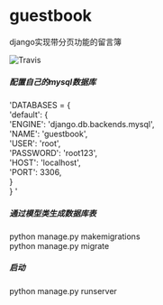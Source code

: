 # guestbook
django实现带分页功能的留言簿

![Travis](https://img.shields.io/travis/USER/REPO.svg)
##### 配置自己的mysql数据库  

'DATABASES = {  
    'default': {   
        'ENGINE': 'django.db.backends.mysql',  
        'NAME': 'guestbook',  
        'USER': 'root',  
        'PASSWORD': 'root123',  
        'HOST': 'localhost',  
        'PORT': 3306,  
  }  
}
'

##### 通过模型类生成数据库表    
python manage.py makemigrations   
python manage.py migrate

##### 启动
python manage.py runserver
